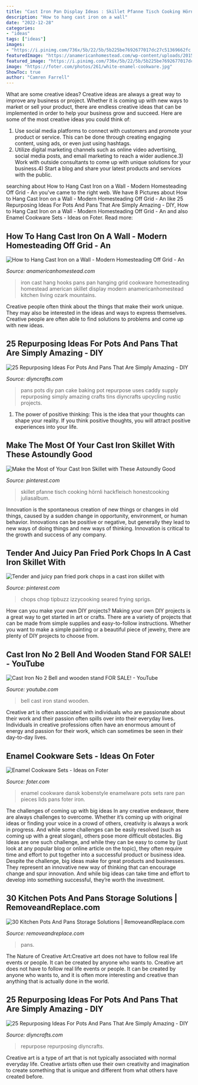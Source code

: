 ```yaml
---
title: "Cast Iron Pan Display Ideas : Skillet Pfanne Tisch Cooking Hörnli Hackfleisch Honestcooking Juliasalbum"
description: "How to hang cast iron on a wall"
date: "2022-12-28"
categories:
- "ideas"
tags: ["ideas"]
images:
- "https://i.pinimg.com/736x/5b/22/5b/5b225be7692677017dc27c51369662fc.jpg"
featuredImage: "https://anamericanhomestead.com/wp-content/uploads/2015/02/hang-cast-iron.jpg"
featured_image: "https://i.pinimg.com/736x/5b/22/5b/5b225be7692677017dc27c51369662fc.jpg"
image: "https://foter.com/photos/261/white-enamel-cookware.jpg"
ShowToc: true
author: "Camren Farrell"
---
```



What are some creative ideas?
Creative ideas are always a great way to improve any business or project. Whether it is coming up with new ways to market or sell your product, there are endless creative ideas that can be implemented in order to help your business grow and succeed. Here are some of the most creative ideas you could think of:
1) Use social media platforms to connect with customers and promote your product or service. This can be done through creating engaging content, using ads, or even just using hashtags.
2) Utilize digital marketing channels such as online video advertising, social media posts, and email marketing to reach a wider audience.3) Work with outside consultants to come up with unique solutions for your business.4) Start a blog and share your latest products and services with the public.

	

		
searching about How to Hang Cast Iron on a Wall - Modern Homesteading Off Grid - An you've came to the right web. We have 8 Pictures about How to Hang Cast Iron on a Wall - Modern Homesteading Off Grid - An like 25 Repurposing Ideas For Pots And Pans That Are Simply Amazing - DIY, How to Hang Cast Iron on a Wall - Modern Homesteading Off Grid - An and also Enamel Cookware Sets - Ideas on Foter. Read more:
		
    
## How To Hang Cast Iron On A Wall - Modern Homesteading Off Grid - An

<img loading=lazy src="https://anamericanhomestead.com/wp-content/uploads/2015/02/hang-cast-iron.jpg" onerror="this.onerror=null;this.src='https://tse2.mm.bing.net/th?id=OIP.ZhVxk1m7JL6lTTRWS8RWCgHaEK&amp;pid=15.1';" alt="How to Hang Cast Iron on a Wall - Modern Homesteading Off Grid - An">

_Source: anamericanhomestead.com_

>iron cast hang hooks pans pan hanging grid cookware homesteading homestead american skillet display modern anamericanhomestead kitchen living ozark mountains. 

	

Creative people often think about the things that make their work unique. They may also be interested in the ideas and ways to express themselves. Creative people are often able to find solutions to problems and come up with new ideas.

    
## 25 Repurposing Ideas For Pots And Pans That Are Simply Amazing - DIY

<img loading=lazy src="https://www.diyncrafts.com/wp-content/uploads/2017/03/3-organizer.jpg" onerror="this.onerror=null;this.src='https://tse3.mm.bing.net/th?id=OIP.e2-XcjpFe35OnZT2fcZQDQHaRS&amp;pid=15.1';" alt="25 Repurposing Ideas For Pots And Pans That Are Simply Amazing - DIY">

_Source: diyncrafts.com_

>pans pots diy pan cake baking pot repurpose uses caddy supply repurposing simply amazing crafts tins diyncrafts upcycling rustic projects. 

	

1. The power of positive thinking: This is the idea that your thoughts can shape your reality. If you think positive thoughts, you will attract positive experiences into your life.

    
## Make The Most Of Your Cast Iron Skillet With These Astoundly Good

<img loading=lazy src="https://i.pinimg.com/736x/5b/22/5b/5b225be7692677017dc27c51369662fc.jpg" onerror="this.onerror=null;this.src='https://tse1.mm.bing.net/th?id=OIP.3ncVaeW51EyHrspMq4Vu2gHaLH&amp;pid=15.1';" alt="Make the Most of Your Cast Iron Skillet with These Astoundly Good">

_Source: pinterest.com_

>skillet pfanne tisch cooking hörnli hackfleisch honestcooking juliasalbum. 

	

Innovation is the spontaneous creation of new things or changes in old things, caused by a sudden change in opportunity, environment, or human behavior. Innovations can be positive or negative, but generally they lead to new ways of doing things and new ways of thinking. Innovation is critical to the growth and success of any company.

    
## Tender And Juicy Pan Fried Pork Chops In A Cast Iron Skillet With

<img loading=lazy src="https://i.pinimg.com/originals/32/c4/02/32c402f3bcd810f4d26e196d1ae89c12.jpg" onerror="this.onerror=null;this.src='https://tse2.mm.bing.net/th?id=OIP.qRIVY8Gs5QojKM9tWFNecAHaLH&amp;pid=15.1';" alt="Tender and juicy pan fried pork chops in a cast iron skillet with">

_Source: pinterest.com_

>chops chop tipbuzz izzycooking seared frying sprigs. 

	

How can you make your own DIY projects?
Making your own DIY projects is a great way to get started in art or crafts. There are a variety of projects that can be made from simple supplies and easy-to-follow instructions. Whether you want to make a simple painting or a beautiful piece of jewelry, there are plenty of DIY projects to choose from.

    
## Cast Iron No 2 Bell And Wooden Stand FOR SALE! - YouTube

<img loading=lazy src="https://i.ytimg.com/vi/DrP5aam2i4I/hqdefault.jpg" onerror="this.onerror=null;this.src='https://tse4.mm.bing.net/th?id=OIP.cwBtXPrGiv-YVvkTXJUc0gHaFj&amp;pid=15.1';" alt="Cast Iron No 2 Bell and wooden stand FOR SALE! - YouTube">

_Source: youtube.com_

>bell cast iron stand wooden. 

	

Creative art is often associated with individuals who are passionate about their work and their passion often spills over into their everyday lives. Individuals in creative professions often have an enormous amount of energy and passion for their work, which can sometimes be seen in their day-to-day lives.

    
## Enamel Cookware Sets - Ideas On Foter

<img loading=lazy src="https://foter.com/photos/261/white-enamel-cookware.jpg" onerror="this.onerror=null;this.src='https://tse1.mm.bing.net/th?id=OIP.7sf-yZmGKfDk2HQbzWLbigHaFj&amp;pid=15.1';" alt="Enamel Cookware Sets - Ideas on Foter">

_Source: foter.com_

>enamel cookware dansk kobenstyle enamelware pots sets rare pan pieces lids pans foter iron. 

	

The challenges of coming up with big ideas
In any creative endeavor, there are always challenges to overcome. Whether it’s coming up with original ideas or finding your voice in a crowd of others, creativity is always a work in progress. And while some challenges can be easily resolved (such as coming up with a great slogan), others pose more difficult obstacles. Big Ideas are one such challenge, and while they can be easy to come by (just look at any popular blog or online article on the topic), they often require time and effort to put together into a successful product or business idea.
Despite the challenge, big ideas make for great products and businesses. They represent an innovative new way of thinking that can encourage change and spur innovation. And while big ideas can take time and effort to develop into something successful, they’re worth the investment.

    
## 30 Kitchen Pots And Pans Storage Solutions | RemoveandReplace.com

<img loading=lazy src="https://removeandreplace.com/wp-content/uploads/2014/05/Kitchen-pots-and-pans-storage-ideas_06.jpg" onerror="this.onerror=null;this.src='https://tse3.mm.bing.net/th?id=OIP.HpE6IosXLfx6GQH0CTd6jwHaLR&amp;pid=15.1';" alt="30 Kitchen Pots And Pans Storage Solutions | RemoveandReplace.com">

_Source: removeandreplace.com_

>pans. 

	

The Nature of Creative Art:Creative art does not have to follow real life events or people. It can be created by anyone who wants to.
Creative art does not have to follow real life events or people. It can be created by anyone who wants to, and it is often more interesting and creative than anything that is actually done in the world.

    
## 25 Repurposing Ideas For Pots And Pans That Are Simply Amazing - DIY

<img loading=lazy src="https://www.diyncrafts.com/wp-content/uploads/2017/03/9-garden-decor.jpg" onerror="this.onerror=null;this.src='https://tse1.mm.bing.net/th?id=OIP.t1k5DkFD9XNHTYwEjl9DAAHaKn&amp;pid=15.1';" alt="25 Repurposing Ideas For Pots And Pans That Are Simply Amazing - DIY">

_Source: diyncrafts.com_

>repurpose repurposing diyncrafts. 

	

Creative art is a type of art that is not typically associated with normal everyday life. Creative artists often use their own creativity and imagination to create something that is unique and different from what others have created before.

